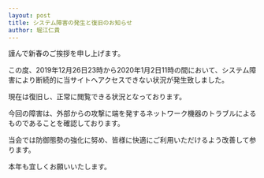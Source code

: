 ```yaml
---
layout: post
title: システム障害の発生と復旧のお知らせ
author: 堀江仁貴
---
```


謹んで新春のご挨拶を申し上げます。

この度、2019年12月26日23時から2020年1月2日11時の間において、システム障害により断続的に当サイトへアクセスできない状況が発生致しました。

現在は復旧し、正常に閲覧できる状況となっております。

今回の障害は、外部からの攻撃に端を発するネットワーク機器のトラブルによるものであることを確認しております。

当会では防御態勢の強化に努め、皆様に快適にご利用いただけるよう改善して参ります。

本年も宜しくお願いいたします。
